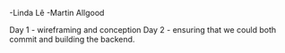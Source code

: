 -Linda Lê
-Martin Allgood


Day 1 - wireframing and conception
Day 2 - ensuring that we could both commit and building the backend. 
